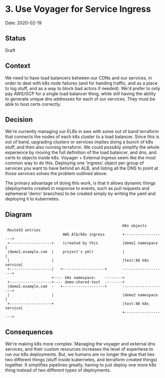 # 3. Use Voyager for Service Ingress

Date: 2020-02-19

## Status

Draft

## Context

We need to have load balancers between our CDNs and our services, in order to deal with k8s node failures (and for handing traffic, and as a place to log stuff, and as a way to block bad actors if needed).  We'd prefer to only pay AWS/GCP for a single load balancer thing, while still having the ability to generate unique dns addresses for each of our services.  They must be able to host certs correctly.

## Decision

We're currently managing our ELBs in aws with some out of band terraform that connects the nodes of each k8s cluster to a load balancer. Since this is out of band, upgrading clusters or services implies doing a bunch of k8s stuff, and then also running terraform.  We could possibly simplify the whole experience by moving the full definition of the load balancer, and dns, and certs to objects inside k8s.  Voyager + External Ingress seem like the most common way to do this.  Deploying one 'ingress' object per group of services you want to have behind an ALB, and listing all the DNS to point at those services solves the problem outlined above.

The primary advantage of doing this work, is that it allows dynamic things (deployments created in response to events, such as pull requests and ephemeral 'demo' branches) to be created simply by writing the yaml and deploying it to kubernetes.

## Diagram

```
                                                     K8s objects              
 Route53 entries                                                              
                          AWS Alb/k8s ingress        +-------------------+    
 +-------------------+    (created by this           |demo1 namespace    |    
 |demo1.example.com  |    project's yml)             |                   |    
 |                   |                               |test:80 k8s service|    
 +-------------------|   +-------------------+       --------------------+    
                     +---- k8s namespace:    --------+                        
 +-------------------+---- demo-shared-test  --------+                        
 |demo2.example.com  -   +-------------------+       --------------------+    
 |                   |                               |demo2 namespace    |    
 +-------------------+                               |test:80 k8s service|    
                                                     +-------------------+
```

## Consequences

We're making k8s more complex.  Managing the voyager and external dns services, and their custom resources increases the level of expertiese to run our k8s deployments.
But, we humans are no longer the glue that ties two different things (stuff inside kubernetes, and terraform created things) together.  It simplifies pipelines greatly, having to just deploy one more k8s thing instead of two different types of deployments.
